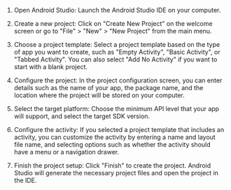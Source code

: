 
1.  Open Android Studio: Launch the Android Studio IDE on your computer.
    
2.  Create a new project: Click on "Create New Project" on the welcome screen or go to "File" > "New" > "New Project" from the main menu.
    
3.  Choose a project template: Select a project template based on the type of app you want to create, such as "Empty Activity", "Basic Activity", or "Tabbed Activity". You can also select "Add No Activity" if you want to start with a blank project.
    
4.  Configure the project: In the project configuration screen, you can enter details such as the name of your app, the package name, and the location where the project will be stored on your computer.
    
5.  Select the target platform: Choose the minimum API level that your app will support, and select the target SDK version.
    
6.  Configure the activity: If you selected a project template that includes an activity, you can customize the activity by entering a name and layout file name, and selecting options such as whether the activity should have a menu or a navigation drawer.
    
7.  Finish the project setup: Click "Finish" to create the project. Android Studio will generate the necessary project files and open the project in the IDE.

